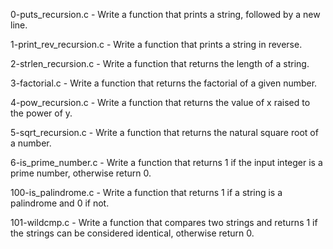 0-puts_recursion.c - Write a function that prints a string, followed by a new line.

1-print_rev_recursion.c - Write a function that prints a string in reverse.

2-strlen_recursion.c - Write a function that returns the length of a string.

3-factorial.c - Write a function that returns the factorial of a given number.

4-pow_recursion.c - Write a function that returns the value of x raised to the power of y.

5-sqrt_recursion.c - Write a function that returns the natural square root of a number.

6-is_prime_number.c - Write a function that returns 1 if the input integer is a prime number, otherwise return 0.

100-is_palindrome.c - Write a function that returns 1 if a string is a palindrome and 0 if not.

101-wildcmp.c - Write a function that compares two strings and returns 1 if the strings can be considered identical, otherwise return 0.
